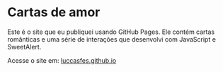 # Cartas de amor

Este é o site que eu publiquei usando GitHub Pages. Ele contém cartas românticas e uma série de interações que desenvolvi com JavaScript e SweetAlert.

Acesse o site em: [luccasfes.github.io](https://luccasfes.github.io)
